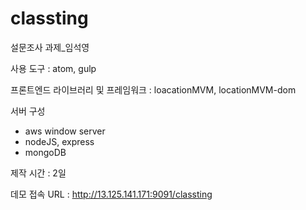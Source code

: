 # classting
설문조사 과제_임석영

사용 도구 : atom, gulp

프론트엔드 라이브러리 및 프레임워크 : loacationMVM, locationMVM-dom

서버 구성
 - aws window server
 - nodeJS, express
 - mongoDB

제작 시간 : 2일


데모 접속 URL :
http://13.125.141.171:9091/classting

